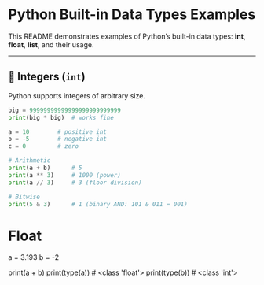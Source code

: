 # Python Built-in Data Types Examples

This README demonstrates examples of Python’s built-in data types: **int**, **float**, **list**, and their usage.

---

## 🔢 Integers (`int`)

Python supports integers of arbitrary size.

```python
big = 99999999999999999999999999
print(big * big)  # works fine

a = 10        # positive int
b = -5        # negative int
c = 0         # zero

# Arithmetic
print(a + b)      # 5
print(a ** 3)     # 1000 (power)
print(a // 3)     # 3 (floor division)

# Bitwise
print(5 & 3)      # 1 (binary AND: 101 & 011 = 001)

```
# Float
a = 3.193
b = -2

print(a + b)
print(type(a))  # <class 'float'>
print(type(b))  # <class 'int'>
